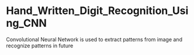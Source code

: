 # Hand_Written_Digit_Recognition_Using_CNN
Convolutional Neural Network is used to extract patterns from image and recognize patterns in future
